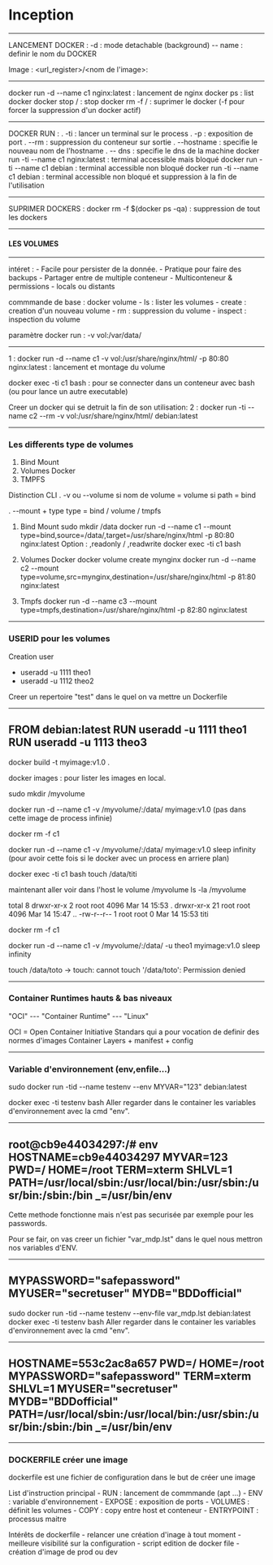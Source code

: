 # Inception
-----------------------

LANCEMENT DOCKER : 
         -d : mode detachable (background)
    -- name : definir le nom du DOCKER

Image : 
<url_register>/<nom de l'image>:<tag>

-----------------------

docker run -d --name c1 nginx:latest : lancement de nginx
docker ps : list docker 
docker stop <id>/<name> : stop 
docker rm -f <id>/<name> : suprimer le docker (-f pour forcer la suppression d'un docker actif)

-----------------------

DOCKER RUN : 
    . -ti : lancer un terminal sur le process
    . -p  : exposition de port 
    . --rm : suppression du conteneur sur sortie
    . --hostname : specifie le nouveau nom de l'hostname 
    . -- dns : specifie le dns de la machine
docker run -ti --name c1 nginx:latest : terminal accessible mais bloqué
docker run -ti --name c1 debian : terminal accessible non bloqué
docker run -ti --name c1 debian : terminal accessible non bloqué et suppression à la fin de l'utilisation 

-----------------------

SUPRIMER DOCKERS :
docker rm -f $(docker ps -qa) : suppression de tout les dockers

-----------------------

#### LES VOLUMES ####

-----------------------

intéret : 
    - Facile pour persister de la donnée.
    - Pratique pour faire des backups
    - Partager entre de multiple conteneur
    - Multiconteneur & permissions
    - locals ou distants

commmande de base : 
docker volume 
        - ls             : lister les volumes 
        - create <name>  : creation d'un nouveau volume
        - rm <name>      : suppression du volume
        - inspect <name> : inspection du volume

paramètre docker run : -v vol:/var/data/

-----------------------

1 : docker run -d --name c1 -v vol:/usr/share/nginx/html/ -p 80:80 nginx:latest : lancement et montage du volume 

docker exec -ti c1 bash : pour se connecter dans un conteneur avec bash (ou pour lance un autre executable)

Creer un docker qui se detruit la fin de son utilisation:
2 : docker run -ti --name c2 --rm -v vol:/usr/share/nginx/html/ debian:latest


-----------------------

### Les differents type de volumes ### 

1. Bind Mount 
2. Volumes Docker 
3. TMPFS

Distinction CLI
. -v ou --volume 
    si nom de volume = volume
    si path = bind 

. --mount + type
    type = bind / volume / tmpfs 


1. Bind Mount
sudo mkdir /data
docker run -d --name c1 --mount type=bind,source=/data/,target=/usr/share/nginx/html -p 80:80 nginx:latest
Option : ,readonly / ,readwrite
docker exec -ti c1 bash

2. Volumes Docker
docker volume create mynginx
docker run -d --name c2 --mount type=volume,src=mynginx,destination=/usr/share/nginx/html -p 81:80 nginx:latest 

3. Tmpfs
docker run -d --name c3 --mount type=tmpfs,destination=/usr/share/nginx/html -p 82:80 nginx:latest 

-----------------------

### USERID pour les volumes ### 

Creation user 
- useradd -u 1111 theo1
- useradd -u 1112 theo2

Creer un repertoire "test" dans le quel on va mettre un Dockerfile

---
FROM debian:latest
RUN useradd -u 1111 theo1
RUN useradd -u 1113 theo3
---
docker build -t myimage:v1.0 .

docker images : pour lister les images en local.


sudo mkdir /myvolume

docker run -d --name c1 -v /myvolume/:/data/ myimage:v1.0
(pas dans cette image de process infinie)

docker rm -f c1

docker run -d --name c1 -v /myvolume/:/data/ myimage:v1.0 sleep infinity
(pour avoir cette fois si le docker avec un process en arriere plan)

docker exec -ti c1 bash
touch /data/titi

maintenant aller voir dans l'host le volume /myvolume 
ls -la /myvolume 

total 8
drwxr-xr-x  2 root root 4096 Mar 14 15:53 .
drwxr-xr-x 21 root root 4096 Mar 14 15:47 ..
-rw-r--r--  1 root root    0 Mar 14 15:53 titi

docker rm -f c1


docker run -d --name c1 -v /myvolume/:/data/ -u theo1 myimage:v1.0 sleep infinity

touch /data/toto -> touch: cannot touch '/data/toto': Permission denied



-----------------------
### Container Runtimes hauts & bas niveaux ###

"OCI" --- "Container Runtime" --- "Linux"

OCI = Open Container Initiative
Standars qui a pour vocation de definir des normes d'images Container
Layers + manifest + config 



-----------------------

### Variable d'environnement (env,enfile...) ###

sudo docker run -tid --name testenv --env MYVAR="123" debian:latest

docker exec -ti testenv bash
Aller regarder dans le container les variables d'environnement avec la cmd "env".

---
root@cb9e44034297:/# env
HOSTNAME=cb9e44034297
MYVAR=123
PWD=/
HOME=/root
TERM=xterm
SHLVL=1
PATH=/usr/local/sbin:/usr/local/bin:/usr/sbin:/usr/bin:/sbin:/bin
_=/usr/bin/env
---

Cette methode fonctionne mais n'est pas securisée par exemple pour les passwords.

Pour se fair, on vas creer un fichier "var_mdp.lst"
dans le quel nous mettron nos variables d'ENV.

---
MYPASSWORD="safepassword"
MYUSER="secretuser"
MYDB="BDDofficial"
---

sudo docker run -tid --name testenv --env-file var_mdp.lst debian:latest
docker exec -ti testenv bash
Aller regarder dans le container les variables d'environnement avec la cmd "env".

---
HOSTNAME=553c2ac8a657
PWD=/
HOME=/root
MYPASSWORD="safepassword"
TERM=xterm
SHLVL=1
MYUSER="secretuser"
MYDB="BDDofficial"
PATH=/usr/local/sbin:/usr/local/bin:/usr/sbin:/usr/bin:/sbin:/bin
_=/usr/bin/env
---

-----------------------

### DOCKERFILE créer une image ###

dockerfile est une fichier de configuration dans le but de créer une image 

List d'instruction principal
    - RUN : lancement de commmande (apt ...)
    - ENV : variable d'environnement
    - EXPOSE : exposition de ports
    - VOLUMES : définit les volumes 
    - COPY : copy entre host et conteneur
    - ENTRYPOINT : processus maitre

Intérêts de dockerfile
    - relancer une création d'inage à tout moment
    - meilleure visibilité sur la configuration
    - script edition de docker file 
    - création d'image de prod ou dev
